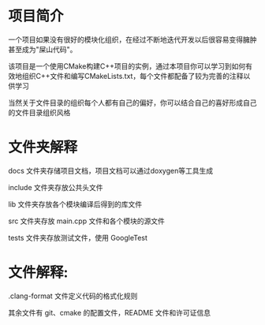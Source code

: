 ﻿# 项目简介
一个项目如果没有很好的模块化组织，在经过不断地迭代开发以后很容易变得臃肿甚至成为"屎山代码"。

该项目是一个使用CMake构建C++项目的实例，通过本项目你可以学习到如何有效地组织C++文件和编写CMakeLists.txt，每个文件都配备了较为完善的注释以供学习

当然关于文件目录的组织每个人都有自己的偏好，你可以结合自己的喜好形成自己的文件目录组织风格

# 文件夹解释
docs 文件夹存储项目文档，项目文档可以通过doxygen等工具生成

include 文件夹存放公共头文件

lib 文件夹存放各个模块编译后得到的库文件

src 文件夹存放 main.cpp 文件和各个模块的源文件

tests 文件夹存放测试文件，使用 GoogleTest

# 文件解释:
.clang-format 文件定义代码的格式化规则

其余文件有 git、cmake 的配置文件，README 文件和许可证信息
